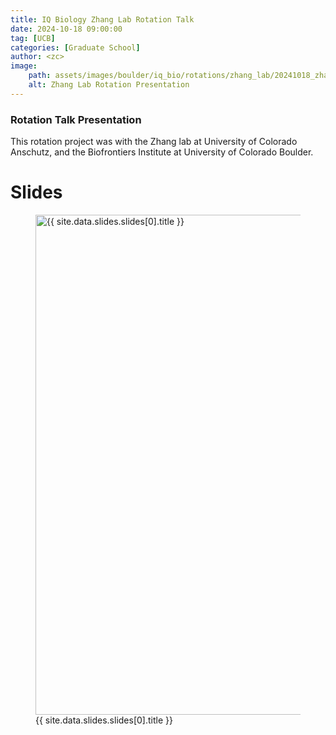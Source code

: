 ```yaml
---
title: IQ Biology Zhang Lab Rotation Talk
date: 2024-10-18 09:00:00
tag: [UCB]
categories: [Graduate School]
author: <zc>    
image: 
    path: assets/images/boulder/iq_bio/rotations/zhang_lab/20241018_zhang_lab_rotation_presentation.png
    alt: Zhang Lab Rotation Presentation
---
```


### Rotation Talk Presentation

This rotation project was with the Zhang lab at University of Colorado Anschutz, and the Biofrontiers Institute at University of Colorado Boulder. 

<h1>Slides</h1>
<div>
    <figure>
        <a href="https://drive.google.com/file/d/1c5OQmymIHlU60Xk-SyQJj1nalhGzZ-zR/view?usp=sharing" title="{{ site.data.slides.slides[0].title }}">
            <img class="thumb" width="800" src="{{ site.data.slides.slides[0].image_path }}" alt="{{ site.data.slides.slides[0].title }}">
        </a>
        <figcaption>{{ site.data.slides.slides[0].title }}</figcaption>
    </figure>
</div>
